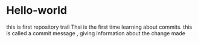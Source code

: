 # Hello-world
this is first repository trail
Thsi is the  first time learning about commits. this is called a commit message , giving information about the change made
